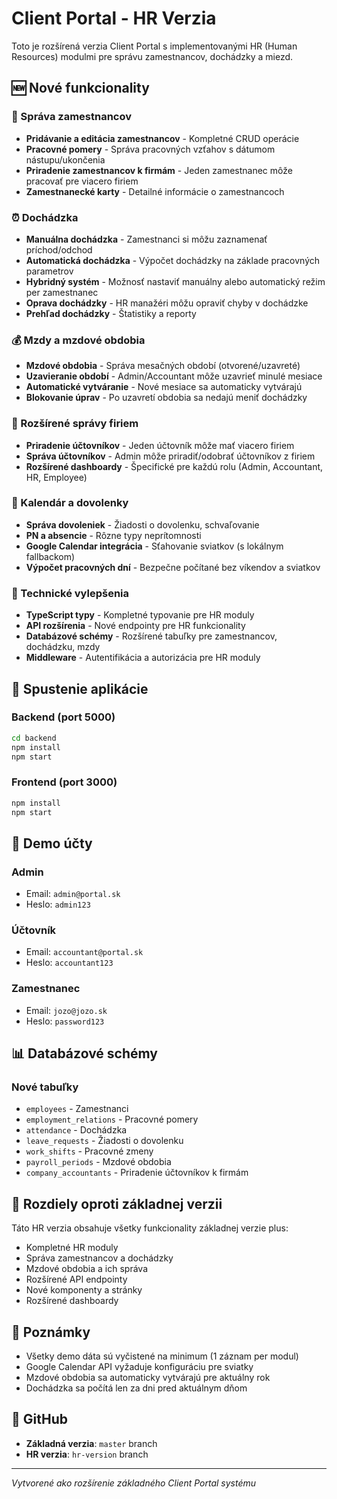# Client Portal - HR Verzia

Toto je rozšírená verzia Client Portal s implementovanými HR (Human Resources) modulmi pre správu zamestnancov, dochádzky a miezd.

## 🆕 Nové funkcionality

### 👥 Správa zamestnancov
- **Pridávanie a editácia zamestnancov** - Kompletné CRUD operácie
- **Pracovné pomery** - Správa pracovných vzťahov s dátumom nástupu/ukončenia
- **Priradenie zamestnancov k firmám** - Jeden zamestnanec môže pracovať pre viacero firiem
- **Zamestnanecké karty** - Detailné informácie o zamestnancoch

### ⏰ Dochádzka
- **Manuálna dochádzka** - Zamestnanci si môžu zaznamenať príchod/odchod
- **Automatická dochádzka** - Výpočet dochádzky na základe pracovných parametrov
- **Hybridný systém** - Možnosť nastaviť manuálny alebo automatický režim per zamestnanec
- **Oprava dochádzky** - HR manažéri môžu opraviť chyby v dochádzke
- **Prehľad dochádzky** - Štatistiky a reporty

### 💰 Mzdy a mzdové obdobia
- **Mzdové obdobia** - Správa mesačných období (otvorené/uzavreté)
- **Uzavieranie období** - Admin/Accountant môže uzavrieť minulé mesiace
- **Automatické vytváranie** - Nové mesiace sa automaticky vytvárajú
- **Blokovanie úprav** - Po uzavretí obdobia sa nedajú meniť dochádzky

### 🏢 Rozšírené správy firiem
- **Priradenie účtovníkov** - Jeden účtovník môže mať viacero firiem
- **Správa účtovníkov** - Admin môže priradiť/odobrať účtovníkov z firiem
- **Rozšírené dashboardy** - Špecifické pre každú rolu (Admin, Accountant, HR, Employee)

### 📅 Kalendár a dovolenky
- **Správa dovoleniek** - Žiadosti o dovolenku, schvaľovanie
- **PN a absencie** - Rôzne typy neprítomnosti
- **Google Calendar integrácia** - Sťahovanie sviatkov (s lokálnym fallbackom)
- **Výpočet pracovných dní** - Bezpečne počítané bez víkendov a sviatkov

### 🔧 Technické vylepšenia
- **TypeScript typy** - Kompletné typovanie pre HR moduly
- **API rozšírenia** - Nové endpointy pre HR funkcionality
- **Databázové schémy** - Rozšírené tabuľky pre zamestnancov, dochádzku, mzdy
- **Middleware** - Autentifikácia a autorizácia pre HR moduly

## 🚀 Spustenie aplikácie

### Backend (port 5000)
```bash
cd backend
npm install
npm start
```

### Frontend (port 3000)
```bash
npm install
npm start
```

## 👤 Demo účty

### Admin
- Email: `admin@portal.sk`
- Heslo: `admin123`

### Účtovník
- Email: `accountant@portal.sk`
- Heslo: `accountant123`

### Zamestnanec
- Email: `jozo@jozo.sk`
- Heslo: `password123`

## 📊 Databázové schémy

### Nové tabuľky
- `employees` - Zamestnanci
- `employment_relations` - Pracovné pomery
- `attendance` - Dochádzka
- `leave_requests` - Žiadosti o dovolenku
- `work_shifts` - Pracovné zmeny
- `payroll_periods` - Mzdové obdobia
- `company_accountants` - Priradenie účtovníkov k firmám

## 🔄 Rozdiely oproti základnej verzii

Táto HR verzia obsahuje všetky funkcionality základnej verzie plus:
- Kompletné HR moduly
- Správa zamestnancov a dochádzky
- Mzdové obdobia a ich správa
- Rozšírené API endpointy
- Nové komponenty a stránky
- Rozšírené dashboardy

## 📝 Poznámky

- Všetky demo dáta sú vyčistené na minimum (1 záznam per modul)
- Google Calendar API vyžaduje konfiguráciu pre sviatky
- Mzdové obdobia sa automaticky vytvárajú pre aktuálny rok
- Dochádzka sa počítá len za dni pred aktuálnym dňom

## 🔗 GitHub

- **Základná verzia**: `master` branch
- **HR verzia**: `hr-version` branch

---

*Vytvorené ako rozšírenie základného Client Portal systému*

